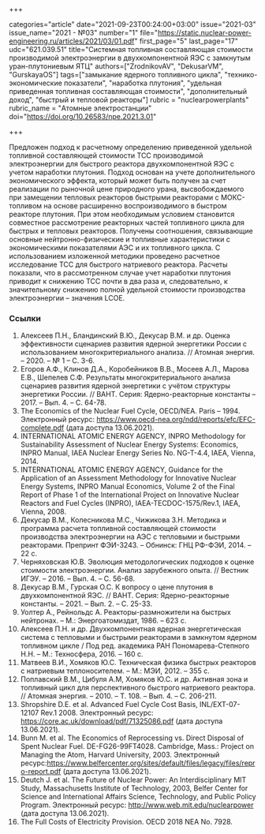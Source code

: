 +++

categories="article"
date="2021-09-23T00:24:00+03:00"
issue="2021-03"
issue_name="2021 - №03"
number="1"
file="https://static.nuclear-power-engineering.ru/articles/2021/03/01.pdf"
first_page="5"
last_page="17"
udc="621.039.51"
title="Системная топливная составляющая стоимости производимой электроэнергии в двухкомпонентной ЯЭС с замкнутым уран-плутониевым ЯТЦ"
authors=["ZrodnikovAV", "DekusarVM", "GurskayaOS"]
tags=["замыкание ядерного топливного цикла", "технико-экономические показатели", "наработка плутония", "удельная приведенная топливная составляющая стоимости", "дополнительный доход", "быстрый и тепловой реакторы"]
rubric = "nuclearpowerplants"
rubric_name = "Атомные электростанции"
doi="https://doi.org/10.26583/npe.2021.3.01"

+++

Предложен подход к расчетному определению приведенной удельной топливной составляющей стоимости ТСС производимой электроэнергии для быстрого реактора двухкомпонентной ЯЭС с учетом наработки плутония. Подход основан на учете дополнительного экономического эффекта, который может быть получен за счет реализации по рыночной цене природного урана, высвобождаемого при замещении тепловых реакторов быстрыми реакторами с МОКС-топливом на основе расширенно воспроизводимого в быстром реакторе плутония. При этом необходимым условием становится совместное рассмотрение реакторных частей топливного цикла для быстрых и тепловых реакторов. Получены соотношения, связывающие основные нейтронно-физические и топливные характеристики с экономическими показателями АЭС и их топливного цикла. С использованием изложенной методики проведено расчетное исследование ТСС для быстрого натриевого реактора. Расчеты показали, что в рассмотренном случае учет наработки плутония приводит к снижению ТСС почти в два раза и, следовательно, к значительному снижению полной удельной стоимости производства электроэнергии – значения LCOE.

### Ссылки

1. Алексеев П.Н., Бландинский В.Ю., Декусар В.М. и др. Оценка эффективности сценариев развития ядерной энергетики России с использованием многокритериального анализа. // Атомная энергия. – 2020. – № 1 – С. 3-6.
2. Егоров А.Ф., Клинов Д.А., Коробейников В.В., Мосеев А.Л., Марова Е.В., Шепелев С.Ф. Результаты многокритериального анализа сценариев развития ядерной энергетики с учётом структуры энергетики России. // ВАНТ. Cерия: Ядерно-реакторные константы – 2017. – Вып. 4. – С. 64-78.
3. The Economics of the Nuclear Fuel Cycle, OECD/NEA. Paris – 1994. Электронный ресурс: https://www.oecd-nea.org/ndd/reports/efc/EFC-complete.pdf (дата доступа 13.06.2021).
4. INTERNATIONAL ATOMIC ENERGY AGENCY, INPRO Methodology for Sustainability Assessment of Nuclear Energy Systems: Economics, INPRO Manual, IAEA Nuclear Energy Series No. NG-T-4.4, IAEA, Vienna, 2014.
5. INTERNATIONAL ATOMIC ENERGY AGENCY, Guidance for the Application of an Assessment Methodology for Innovative Nuclear Energy Systems, INPRO Manual Economics, Volume 2 of the Final Report of Phase 1 of the International Project on Innovative Nuclear Reactors and Fuel Cycles (INPRO), IAEA-TECDOC-1575/Rev.1, IAEA, Vienna, 2008.
6. Декусар В.М., Колесникова М.С., Чижикова З.Н. Методика и программа расчета топливной составляющей стоимости производства электроэнергии на АЭС с тепловыми и быстрыми реакторами. Препринт ФЭИ-3243. – Обнинск: ГНЦ РФ-ФЭИ, 2014. – 22 с.
7. Черняховская Ю.В. Эволюция методологических подходов к оценке стоимости электроэнергии. Анализ зарубежного опыта. // Вестник ИГЭУ. – 2016. – Вып. 4. – С. 56-68.
8. Декусар В.М., Гурская О.С. К вопросу о цене плутония в двухкомпонентной ЯЭС. // ВАНТ. Серия: Ядерно-реакторные константы. – 2021. – Вып. 2. – С. 25-33.
9. Уолтер А., Рейнольдс А. Реакторы-размножители на быстрых нейтронах. – М.: Энергоатомиздат, 1986. – 623 с.
10. Алексеев П.Н. и др. Двухкомпонентная ядерная энергетическая система с тепловыми и быстрыми реакторами в замкнутом ядерном топливном цикле / Под ред. академика РАН Пономарева-Степного Н.Н. – М.: Техносфера, 2016. – 160 с.
11. Матвеев В.И., Хомяков Ю.С. Техническая физика быстрых реакторов с натриевым теплоносителем. – М.: МЭИ, 2012. – 355 с.
12. Поплавский В.М., Цибуля А.М, Хомяков Ю.С. и др. Активная зона и топливный цикл для перспективного быстрого натриевого реактора. // Атомная энергия. – 2010. – Т. 108. – Вып. 4. – С. 206-211.
13. Shropshire D.E. et al. Advanced Fuel Cycle Cost Basis, INL/EXT-07-12107 Rev.1 2008. Электронный ресурс: https://core.ac.uk/download/pdf/71325086.pdf (дата доступа 13.06.2021).
14. Bunn M. et al. The Economics of Reprocessing vs. Direct Disposal of Spent Nuclear Fuel. DE-FG26-99FT4028. Cambridge, Mass.: Project on Managing the Atom, Harvard University, 2003. Электронный ресурс:https://www.belfercenter.org/sites/default/files/legacy/files/repro-report.pdf (дата доступа 13.06.2021).
15. Deutch J. et al. The Future of Nuclear Power: An Interdisciplinary MIT Study, Massachusetts Institute of Technology, 2003, Belfer Center for Science and International Affairs Science, Technology, and Public Policy Program. Электронный ресурс: http://www.web.mit.edu/nuclearpower (дата доступа 13.06.2021).
16. The Full Costs of Electricity Provision. OECD 2018 NEA No. 7928.